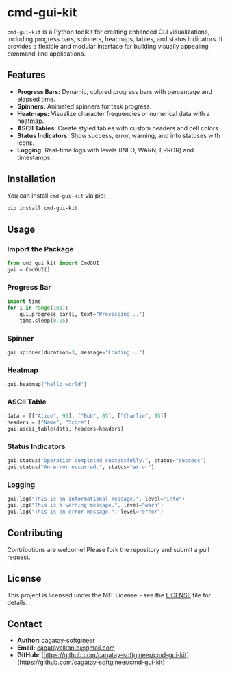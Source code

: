
# cmd-gui-kit

`cmd-gui-kit` is a Python toolkit for creating enhanced CLI visualizations, including progress bars, spinners, heatmaps, tables, and status indicators. It provides a flexible and modular interface for building visually appealing command-line applications.

## Features
- **Progress Bars:** Dynamic, colored progress bars with percentage and elapsed time.
- **Spinners:** Animated spinners for task progress.
- **Heatmaps:** Visualize character frequencies or numerical data with a heatmap.
- **ASCII Tables:** Create styled tables with custom headers and cell colors.
- **Status Indicators:** Show success, error, warning, and info statuses with icons.
- **Logging:** Real-time logs with levels (INFO, WARN, ERROR) and timestamps.

## Installation

You can install `cmd-gui-kit` via pip:

```bash
pip install cmd-gui-kit
```

## Usage

### Import the Package
```python
from cmd_gui_kit import CmdGUI
gui = CmdGUI()
```

### Progress Bar
```python
import time
for i in range(101):
    gui.progress_bar(i, text="Processing...")
    time.sleep(0.05)
```

### Spinner
```python
gui.spinner(duration=3, message="Loading...")
```

### Heatmap
```python
gui.heatmap("hello world")
```

### ASCII Table
```python
data = [["Alice", 90], ["Bob", 85], ["Charlie", 95]]
headers = ["Name", "Score"]
gui.ascii_table(data, headers=headers)
```

### Status Indicators
```python
gui.status("Operation completed successfully.", status="success")
gui.status("An error occurred.", status="error")
```

### Logging
```python
gui.log("This is an informational message.", level="info")
gui.log("This is a warning message.", level="warn")
gui.log("This is an error message.", level="error")
```

## Contributing
Contributions are welcome! Please fork the repository and submit a pull request.

## License
This project is licensed under the MIT License - see the [LICENSE](LICENSE) file for details.

## Contact
- **Author:** cagatay-softgineer
- **Email:** cagatayalkan.b@gmail.com
- **GitHub:** [https://github.com/cagatay-softgineer/cmd-gui-kit](https://github.com/cagatay-softgineer/cmd-gui-kit)
